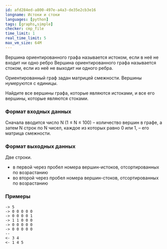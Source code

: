 ```yaml
---
id: afd284ed-a800-497e-a4a3-de35e2cb3e16
longname: Истоки и стоки
languages: [python]
tags: [graphs,simple]
checker: cmp_file
time_limit: 1
real_time_limit: 5
max_vm_size: 64M
---
```


Вершина ориентированного графа называется истоком, если в неё не входит ни одно ребро
Вершина ориентированного графа называется стоком, если из неё не выходит ни одного ребра.

Ориентированный граф задан матрицей смежности.
Вершины нумеруются с единицы.

Найдите все вершины графа, которые являются истоками, и все его вершины, которые являются стоками.

### Формат входных данных

Cначала вводится число N (1 ≤ N ≤ 100) – количество вершин в графе, а затем N строк по N чисел, каждое из которых равно 0 или 1, – его матрица смежности.

### Формат выходных данных

Две строки.

- в первой через пробел номера вершин-истоков, отсортированных по возрастанию
- во второй через пробел номера вершин-стоков, отсортированных по возрастанию

### Примеры

```
-> 5
-> 0 0 0 0 0
-> 0 0 0 0 1
-> 1 1 0 0 0
-> 0 0 0 0 0
-> 0 0 0 0 0
--
<- 3 4
<- 1 4 5
```
